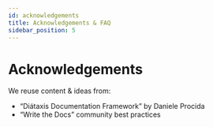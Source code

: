 ```yaml
---
id: acknowledgements
title: Acknowledgements & FAQ
sidebar_position: 5
---
```


# Acknowledgements

We reuse content & ideas from:

- “Diátaxis Documentation Framework” by Daniele Procida
- “Write the Docs” community best practices
